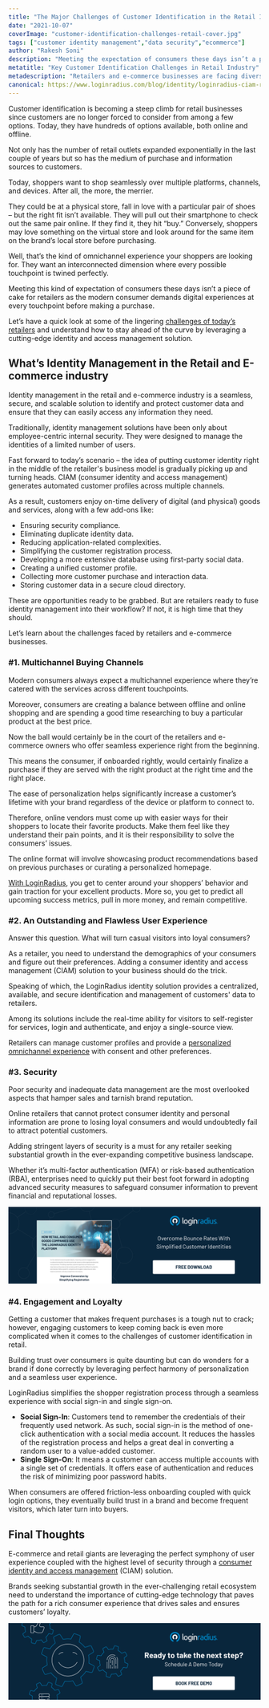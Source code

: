 ```yaml
---
title: "The Major Challenges of Customer Identification in the Retail Industry"
date: "2021-10-07"
coverImage: "customer-identification-challenges-retail-cover.jpg"
tags: ["customer identity management","data security","ecommerce"]
author: "Rakesh Soni"
description: "Meeting the expectation of consumers these days isn’t a piece of cake for retailers as the modern consumer demands digital experiences at every touchpoint before making a purchase. This insightful read covers all the major challenges that retailers and e-commerce vendors face and how they can overcome them."
metatitle: "Key Customer Identification Challenges in Retail Industry"
metadescription: "Retailers and e-commerce businesses are facing diverse customer identification related challenges. Here’s everything on how they can overcome them."
canonical: https://www.loginradius.com/blog/identity/loginradius-ciam-retail-ecommerce-business/
---
```


Customer identification is becoming a steep climb for retail businesses since customers are no longer forced to consider from among a few options. Today, they have hundreds of options available, both online and offline.

Not only has the number of retail outlets expanded exponentially in the last couple of years but so has the medium of purchase and information sources to customers. 

Today, shoppers want to shop seamlessly over multiple platforms, channels, and devices. After all, the more, the merrier.

They could be at a physical store, fall in love with a particular pair of shoes – but the right fit isn’t available. They will pull out their smartphone to check out the same pair online. If they find it, they hit “buy.” Conversely, shoppers may love something on the virtual store and look around for the same item on the brand’s local store before purchasing.

Well, that’s the kind of omnichannel experience your shoppers are looking for. They want an interconnected dimension where every possible touchpoint is twined perfectly.

Meeting this kind of expectation of consumers these days isn’t a piece of cake for retailers as the modern consumer demands digital experiences at every touchpoint before making a purchase. 

Let’s have a quick look at some of the lingering [challenges of today’s retailers](https://www.loginradius.com/blog/fuel/how-ciam-can-resolve-retail-industry-challenges/) and understand how to stay ahead of the curve by leveraging a cutting-edge identity and access management solution. 

## What’s Identity Management in the Retail and E-commerce industry

Identity management in the retail and e-commerce industry is a seamless, secure, and scalable solution to identify and protect customer data and ensure that they can easily access any information they need.

Traditionally, identity management solutions have been only about employee-centric internal security. They were designed to manage the identities of a limited number of users.

Fast forward to today’s scenario – the idea of putting customer identity right in the middle of the retailer's business model is gradually picking up and turning heads. CIAM (consumer identity and access management) generates automated customer profiles across multiple channels.

As a result, customers enjoy on-time delivery of digital (and physical) goods and services, along with a few add-ons like:

* Ensuring security compliance.
* Eliminating duplicate identity data.
* Reducing application-related complexities.
* Simplifying the customer registration process.
* Developing a more extensive database using first-party social data.
* Creating a unified customer profile.
* Collecting more customer purchase and interaction data.
* Storing customer data in a secure cloud directory.

These are opportunities ready to be grabbed. But are retailers ready to fuse identity management into their workflow? If not, it is high time that they should. 

Let’s learn about the challenges faced by retailers and e-commerce businesses. 

### #1. Multichannel Buying Channels

Modern consumers always expect a multichannel experience where they’re catered with the services across different touchpoints. 

Moreover, consumers are creating a balance between offline and online shopping and are spending a good time researching to buy a particular product at the best price. 

Now the ball would certainly be in the court of the retailers and e-commerce owners who offer seamless experience right from the beginning. 

This means the consumer, if onboarded rightly, would certainly finalize a purchase if they are served with the right product at the right time and the right place. 

The ease of personalization helps significantly increase a customer’s lifetime with your brand regardless of the device or platform to connect to. 

Therefore, online vendors must come up with easier ways for their shoppers to locate their favorite products. Make them feel like they understand their pain points, and it is their responsibility to solve the consumers’ issues.

The online format will involve showcasing product recommendations based on previous purchases or curating a personalized homepage.

[With LoginRadius](https://www.loginradius.com/industry-retail-and-ecommerce/), you get to center around your shoppers’ behavior and gain traction for your excellent products. More so, you get to predict all upcoming success metrics, pull in more money, and remain competitive.

### #2. An Outstanding and Flawless User Experience

Answer this question. What will turn casual visitors into loyal consumers?

As a retailer, you need to understand the demographics of your consumers and figure out their preferences. Adding a consumer identity and access management (CIAM) solution to your business should do the trick. 

Speaking of which, the LoginRadius identity solution provides a centralized, available, and secure identification and management of customers' data to retailers. 

Among its solutions include the real-time ability for visitors to self-register for services, login and authenticate, and enjoy a single-source view.

Retailers can manage customer profiles and provide a [personalized omnichannel experience](https://www.loginradius.com/blog/2020/04/omnichannel-customer-experience/) with consent and other preferences.

### #3. Security 

Poor security and inadequate data management are the most overlooked aspects that hamper sales and tarnish brand reputation. 

Online retailers that cannot protect consumer identity and personal information are prone to losing loyal consumers and would undoubtedly fail to attract potential customers. 

Adding stringent layers of security is a must for any retailer seeking substantial growth in the ever-expanding competitive business landscape. 

Whether it’s multi-factor authentication (MFA) or risk-based authentication (RBA), enterprises need to quickly put their best foot forward in adopting advanced security measures to safeguard consumer information to prevent financial and reputational losses. 

[![retail-DS](retail-DS.png)](https://www.loginradius.com/resource/how-retail-and-consumer-goods-companies-use-loginradius-identity-solution/)

### #4. Engagement and Loyalty 

Getting a customer that makes frequent purchases is a tough nut to crack; however, engaging customers to keep coming back is even more complicated when it comes to the challenges of customer identification in retail. 

Building trust over consumers is quite daunting but can do wonders for a brand if done correctly by leveraging perfect harmony of personalization and a seamless user experience. 

LoginRadius simplifies the shopper registration process through a seamless experience with social sign-in and single sign-on. 

* **Social Sign-In**: Customers tend to remember the credentials of their frequently used network. As such, social sign-in is the method of one-click authentication with a social media account. It reduces the hassles of the registration process and helps a great deal in converting a random user to a value-added customer. 
* **Single Sign-On**: It means a customer can access multiple accounts with a single set of credentials. It offers ease of authentication and reduces the risk of minimizing poor password habits.

When consumers are offered friction-less onboarding coupled with quick login options, they eventually build trust in a brand and become frequent visitors, which later turn into buyers. 

## Final Thoughts 

E-commerce and retail giants are leveraging the perfect symphony of user experience coupled with the highest level of security through a [consumer identity and access management](https://www.loginradius.com) (CIAM) solution.  

Brands seeking substantial growth in the ever-challenging retail ecosystem need to understand the importance of cutting-edge technology that paves the path for a rich consumer experience that drives sales and ensures customers’ loyalty. 

[![book-free-demo-loginradius](../../assets/book-a-demo-loginradius.png)](https://www.loginradius.com/book-a-demo/)
